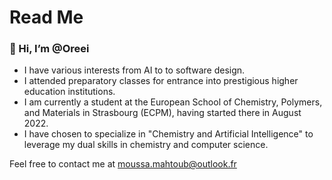 # Read Me
### 👋 Hi, I’m @Oreei 
- I have various interests from AI to to software design.
- I attended preparatory classes for entrance into prestigious higher education institutions.
- I am currently a student at the European School of Chemistry, Polymers, and Materials in Strasbourg (ECPM), having started there in August 2022.
- I have chosen to specialize in "Chemistry and Artificial Intelligence" to leverage my dual skills in chemistry and computer science.

Feel free to contact me at moussa.mahtoub@outlook.fr
